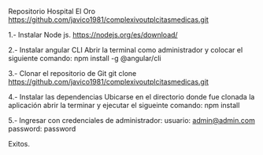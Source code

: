 Repositorio Hospital El Oro
https://github.com/javico1981/complexivoutplcitasmedicas.git

1.- Instalar Node js.
    https://nodejs.org/es/download/
    
2.- Instalar angular CLI
    Abrir la terminal como administrador y colocar el siguiente comando: npm install -g @angular/cli
    
3.- Clonar el repositorio de Git
    git clone https://github.com/javico1981/complexivoutplcitasmedicas.git

4.- Instalar las dependencias
    Ubicarse en el directorio donde fue clonada la aplicación abrir la terminar y ejecutar el sigueinte comando: npm install
    
5.- Ingresar con credenciales de administrador:
    usuario: admin@admin.com
    password: password
    
Exitos.
